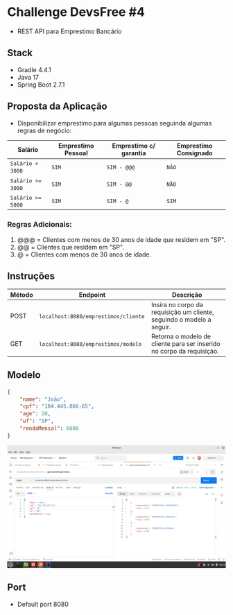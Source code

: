 # Challenge DevsFree #4

- REST API para Emprestimo Bancário

## Stack

- Gradle 4.4.1
- Java 17
- Spring Boot 2.7.1

## Proposta da Aplicação

- Disponibilizar emprestimo para algumas pessoas seguinda algumas regras de negócio:

Salário   | Emprestimo Pessoal | Emprestimo c/ garantia | Emprestimo Consignado
--------- |--------------------|------------------------| -------------
`Salário < 3000`  | `SIM`      | `SIM - @@@`            | `NÃO`
`Salário >= 3000` | `SIM`      | `SIM - @@`             | `NÃO`
`Salário >= 5000` | `SIM`      | `SIM - @`              | `SIM`

### Regras Adicionais:
1. @@@ = Clientes com menos de 30 anos de idade que residem em "SP".
2. @@ = Clientes que residem em "SP".
3. @ = Clientes com menos de 30 anos de idade.

## Instruções

Método  | Endpoint                              | Descrição  
--------- |---------------------------------------| -----------
POST  | `localhost:8080/emprestimos/cliente ` | Insira no corpo da requisição um cliente, seguindo o modelo a seguir.
GET  | `localhost:8080/emprestimos/modelo`   | Retorna o modelo de cliente para ser inserido no corpo da requisição.

## Modelo
``` json
{
    "name": "João",
    "cpf": "104.445.866-65",
    "age": 20,
    "uf": "SP",
    "rendaMensal": 6000
}
```

![Postman Example](https://github.com/misael-mateus/api-sistema_de_emprestimo-devsfree/blob/master/src/images/Captura%20de%20tela%20de%202022-07-23%2005-54-00.png?raw=true)

## Port

- Default port 8080

